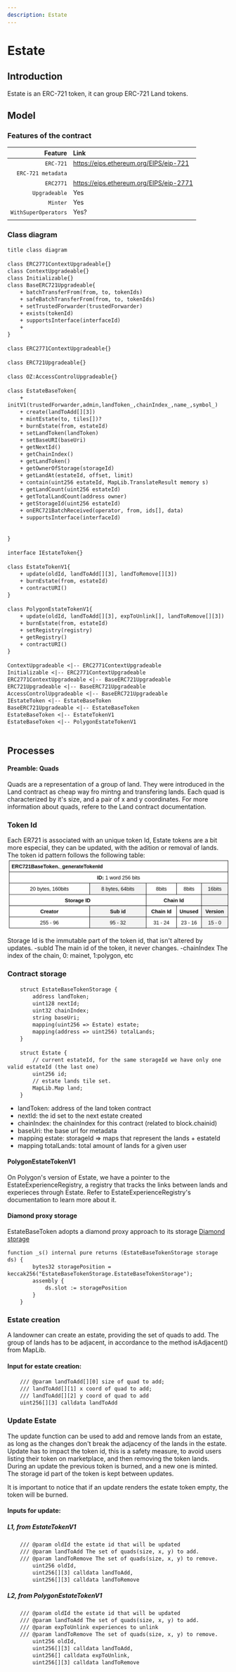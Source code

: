 ```yaml
---
description: Estate
---
```


# Estate

## Introduction

Estate is an ERC-721 token, it can group ERC-721 Land tokens.

## Model

### Features of the contract

|              Feature | Link                                   |
| --------------------:|:-------------------------------------- |
|            `ERC-721` | https://eips.ethereum.org/EIPS/eip-721 |
|   `ERC-721 metadata` |                                        |
|            `ERC2771` | https://eips.ethereum.org/EIPS/eip-2771 |
|        `Upgradeable` | Yes                                     |
|             `Minter` | Yes                                     |
| `WithSuperOperators` | Yes?                                    |
|                      |                                         |

### Class diagram

```plantuml
title class diagram

class ERC2771ContextUpgradeable{}
class ContextUpgradeable{}
class Initializable{}
class BaseERC721Upgradeable{
    + batchTransferFrom(from, to, tokenIds)
    + safeBatchTransferFrom(from, to, tokenIds)
    + setTrustedForwarder(trustedForwarder)
    + exists(tokenId)
    + supportsInterface(interfaceId)
    +
}

class ERC2771ContextUpgradeable{}

class ERC721Upgradeable{}

class OZ:AccessControlUpgradeable{}

class EstateBaseToken{
    + initV1(trustedForwarder,admin,landToken_,chainIndex_,name_,symbol_)
    + create(landToAdd[][3])
    + mintEstate(to, tiles[])?
    + burnEstate(from, estateId)
    + setLandToken(landToken)
    + setBaseURI(baseUri)
    + getNextId()
    + getChainIndex()
    + getLandToken() 
    + getOwnerOfStorage(storageId)
    + getLandAt(estateId, offset, limit)
    + contain(uint256 estateId, MapLib.TranslateResult memory s)
    + getLandCount(uint256 estateId)
    + getTotalLandCount(address owner) 
    + getStorageId(uint256 estateId)
    + onERC721BatchReceived(operator, from, ids[], data) 
    + supportsInterface(interfaceId)
    
    
}

interface IEstateToken{}

class EstateTokenV1{
    + update(oldId, landToAdd[][3], landToRemove[][3])
    + burnEstate(from, estateId)
    + contractURI()
}

class PolygonEstateTokenV1{
    + update(oldId, landToAdd[][3], expToUnlink[], landToRemove[][3])
    + burnEstate(from, estateId)
    + setRegistry(registry)
    + getRegistry()
    + contractURI()
}

ContextUpgradeable <|-- ERC2771ContextUpgradeable  
Initializable <|-- ERC2771ContextUpgradeable
ERC2771ContextUpgradeable <|-- BaseERC721Upgradeable 
ERC721Upgradeable <|-- BaseERC721Upgradeable 
AccessControlUpgradeable <|-- BaseERC721Upgradeable  
IEstateToken <|-- EstateBaseToken  
BaseERC721Upgradeable <|-- EstateBaseToken  
EstateBaseToken <|-- EstateTokenV1  
EstateBaseToken <|-- PolygonEstateTokenV1 


``` 

## Processes

#### Preamble: Quads

Quads are a representation of a group of land. They were introduced in the Land contract as cheap way fro mintng and
transfering lands. Each quad is characterized by it's size, and a pair of x and y coordinates. For more information
about quads, refere to the Land contract documentation.

### Token Id

Each ER721 is associated with an unique token Id, Estate tokens are a bit more especial, they can be updated, with the
adition or removal of lands. The token id pattern follows the following table:
![](../../img/EstateId.png)

Storage Id is the immutable part of the token id, that isn't altered by updates. -subId The main id of the token, it
never changes. -chainIndex The index of the chain, 0: mainet, 1:polygon, etc

### Contract storage

```shell
    struct EstateBaseTokenStorage {
        address landToken;
        uint128 nextId;
        uint32 chainIndex;
        string baseUri;
        mapping(uint256 => Estate) estate;
        mapping(address => uint256) totalLands;
    }

    struct Estate {
        // current estateId, for the same storageId we have only one valid estateId (the last one)
        uint256 id;
        // estate lands tile set.
        MapLib.Map land;
    }
```

* landToken: address of the land token contract
* nextId: the id set to the next estate created
* chainIndex: the chainIndex for this contract (related to block.chainid)
* baseUri: the base url for metadata
* mapping estate: storageId => maps that represent the lands + estateId
* mapping totalLands: total amount of lands for a given user

#### PolygonEstateTokenV1

On Polygon's version of Estate, we have a pointer to the EstateExperienceRegistry, a registry that tracks the links
between lands and experieces through Estate. Refer to EstateExperienceRegistry's documentation to learn more about it.

#### Diamond proxy storage

EstateBaseToken adopts a diamond proxy approach to its storage
[Diamond storage](https://eips.ethereum.org/EIPS/eip-2535#:~:text=function%20diamondStorage()%20internal%20pure%20returns(DiamondStorage%20storage%20ds)%20%7B)

```shell
function _s() internal pure returns (EstateBaseTokenStorage storage ds) {
        bytes32 storagePosition = keccak256("EstateBaseTokenStorage.EstateBaseTokenStorage");
        assembly {
            ds.slot := storagePosition
        }
    }
```    

### Estate creation

A landowner can create an estate, providing the set of quads to add. The group of lands has to be adjacent, in
accordance to the method isAdjacent() from MapLib.

#### Input for estate creation:

```shell
    /// @param landToAdd[][0] size of quad to add;
    /// landToAdd[][1] x coord of quad to add;
    /// landToAdd[][2] y coord of quad to add  
    uint256[][3] calldata landToAdd 
```

### Update Estate

The update function can be used to add and remove lands from an estate, as long as the changes don't break the adjacency
of the lands in the estate. Update has to impact the token id, this is a safety measure, to avoid users listing their
token on marketplace, and then removing the token lands. During an update the previous token is burned, and a new one is
minted. The storage id part of the token is kept between updates.

It is important to notice that if an update renders the estate token empty, the token will be burned.

#### Inputs for update:

##### L1, from EstateTokenV1

```shell
    /// @param oldId the estate id that will be updated
    /// @param landToAdd The set of quads(size, x, y) to add.
    /// @param landToRemove The set of quads(size, x, y) to remove.
        uint256 oldId,
        uint256[][3] calldata landToAdd,
        uint256[][3] calldata landToRemove
```

##### L2, from PolygonEstateTokenV1

```shell
    /// @param oldId the estate id that will be updated
    /// @param landToAdd The set of quads(size, x, y) to add.
    /// @param expToUnlink experiences to unlink
    /// @param landToRemove The set of quads(size, x, y) to remove.
        uint256 oldId,
        uint256[][3] calldata landToAdd,
        uint256[] calldata expToUnlink,
        uint256[][3] calldata landToRemove
    
```
